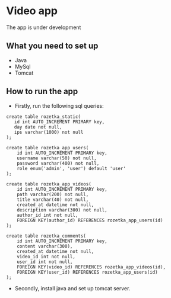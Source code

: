 # Video app
The app is under development

## What you need to set up
* Java
* MySql
* Tomcat

## How to run the app
* Firstly, run the following sql queries: <br/>
```mysql
create table rozetka_static(
   id int AUTO_INCREMENT PRIMARY key,
   day date not null,
   ips varchar(1000) not null
);

create table rozetka_app_users(
    id int AUTO_INCREMENT PRIMARY key,
    username varchar(50) not null,
    password varchar(400) not null,
    role enum('admin', 'user') default 'user'
);

create table rozetka_app_videos(
    id int AUTO_INCREMENT PRIMARY key,
    path varchar(200) not null,
    title varchar(40) not null,
    created_at datetime not null,
    description varchar(300) not null,
    author_id int not null,
    FOREIGN KEY(author_id) REFERENCES rozetka_app_users(id)
);

create table rozetka_comments(
    id int AUTO_INCREMENT PRIMARY key,
    content varchar(300),
    created_at datetime not null,
    video_id int not null,
    user_id int not null,
    FOREIGN KEY(video_id) REFERENCES rozetka_app_videos(id),
    FOREIGN KEY(user_id) REFERENCES rozetka_app_users(id)
);
```
* Secondly, install java and set up tomcat server.